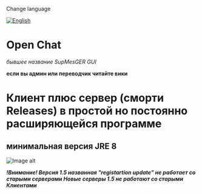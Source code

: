 Change language


[![English](https://img.shields.io/badge/lang-eng-green?style=flat)](https://github.com/BackendIsFun/Open-Chat/blob/master/README.md)
# Open Chat
_бывшее название SupMesGER GUI_

**если вы админ или переводчик читайте вики**

# Клиент плюс сервер (сморти Releases) в простой но постоянно расширяющейся программе
## минимальная версия JRE 8

![Image alt](https://github.com/Fedyk3212/Open-Chat/blob/228150aa8ff3b40c62c5f90b037d6cb7edae6936/logo.png)

  ***!Внимание!
   Версия 1.5 названная "registartion update" не работает со старыми серверами
   Новые серверы 1.5 не работают со старыми Клиентами***

